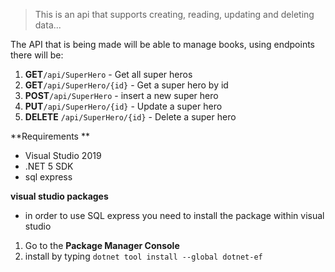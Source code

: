 > This is an api that supports creating, reading, updating and deleting data... 

The API that is being made will be able to manage books, using endpoints there will be: 
1. **GET**`/api/SuperHero` - Get all super heros 
2. **GET**`/api/SuperHero/{id}` - Get a super hero by id 
3. **POST**`/api/SuperHero` - insert a new super hero 
4. **PUT**`/api/SuperHero/{id}` - Update a super hero 
5. **DELETE** `/api/SuperHero/{id}` - Delete a super hero 


**Requirements **
- Visual Studio 2019 
- .NET 5 SDK 
- sql express 

**visual studio packages**

* in order to use SQL express you need to install the package within visual studio 
1. Go to the **Package Manager Console**
2. install by typing ```dotnet tool install --global dotnet-ef```

